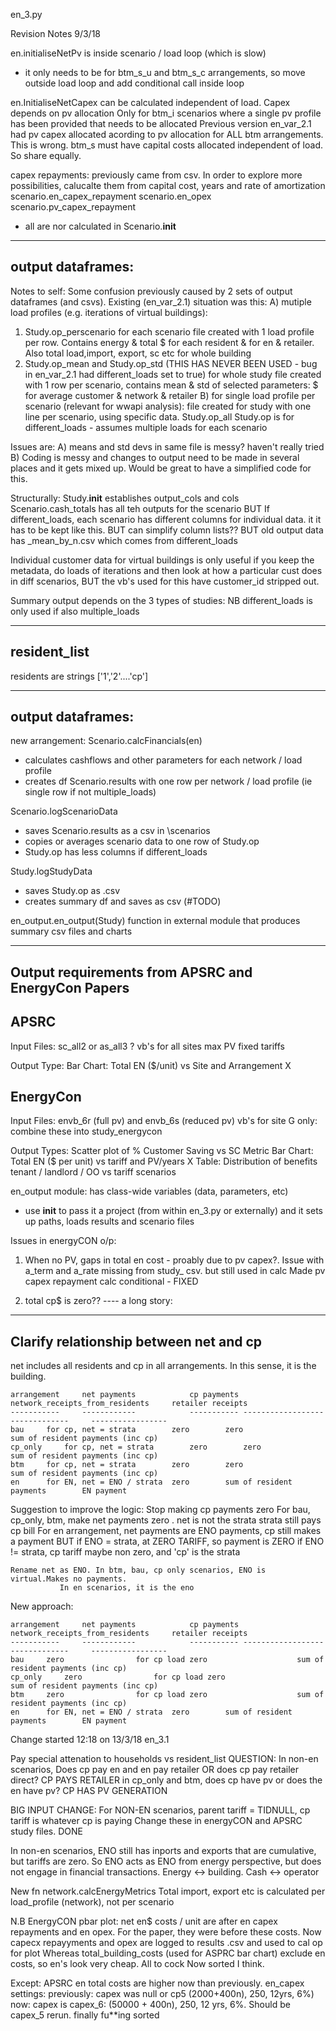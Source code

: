 en_3.py

Revision Notes 9/3/18

en.initialiseNetPv is inside scenario / load loop (which is slow)
- it only needs to be for btm_s_u and btm_s_c arrangements,
so move outside load loop and add conditional call inside loop

en.InitialiseNetCapex can be calculated independent of load. Capex depends on pv allocation 
Only for btm_i scenarios where a single pv profile has been provided that needs to be allocated
Previous version en_var_2.1 had pv capex allocated acording to pv allocation for ALL btm arrangements.
This is wrong. btm_s must have capital costs allocated independent of load. So share equally.

capex repayments:
previously came from csv. In order to explore more possibilities, calucalte them from capital cost, years and rate of amortization
scenario.en_capex_repayment
scenario.en_opex
scenario.pv_capex_repayment
 - all are nor calculated in Scenario.__init__

-----------------
output dataframes:
-----------------
Notes to self:
Some confusion previously caused by 2 sets of output dataframes (and csvs).
Existing (en_var_2.1) situation was this:
A) mutiple load profiles (e.g. iterations of virtual buildings):
   1) Study.op_perscenario
        for each scenario
       file created with 1 load profile per row. Contains energy & total $ for each resident & for en & retailer.
       Also total load,import, export, sc etc for whole building
   2) Study.op_mean and Study.op_std (THIS HAS NEVER BEEN USED - bug in en_var_2.1 had different_loads set to true)
        for whole study
       file created with 1 row per scenario, contains mean & std of selected parameters: $ for average customer & network & retailer
B) for single load profile per scenario (relevant for wwapi analysis):
    file created for study with one line per scenario, using specific data.
    Study.op_all
Study.op is for different_loads - assumes multiple loads for each scenario

Issues are:
A) means and std devs in same file is messy?
haven't really tried B)
Coding is messy and changes to output need to be made in several places and it gets mixed up.
Would be great to have a simplified code for this.

Structurally:
Study.__init__  establishes output_cols and cols
Scenario.cash_totals has all teh outputs for the scenario
BUT If different_loads, each scenario has different columns for individual data.
it it has to be kept like this. BUT can simplify column lists??
BUT old output data has _mean_by_n.csv which comes from different_loads

Individual customer data for virtual buildings is only useful if you keep the metadata, do loads of iterations and then look at how a particular cust does in diff scenarios,
BUT the vb's used for this have customer_id stripped out.

Summary output depends on the 3 types of studies:
NB different_loads is only used if also multiple_loads

-------------
resident_list
-------------
residents are strings ['1','2'....'cp']

-----------------
output dataframes:
-----------------
new arrangement:
Scenario.calcFinancials(en)
 - calculates cashflows and other parameters for each network / load profile
 - creates df Scenario.results with one row per network / load profile (ie single row if not multiple_loads)

Scenario.logScenarioData
 - saves Scenario.results as a csv in \scenarios
 - copies or averages scenario data to one row of Study.op
 - Study.op has less columns if different_loads

Study.logStudyData
- saves Study.op as .csv
- creates summary df and saves as csv (#TODO)

en_output.en_output(Study)
function in external module that produces summary csv files and charts

---------------------------------------------------
Output requirements from APSRC and EnergyCon Papers
---------------------------------------------------

APSRC
-----
Input Files: sc_all2 or as_all3 ?
vb's for all sites
max PV
fixed tariffs

Output Type:
Bar Chart: Total EN ($/unit) vs Site and Arrangement X


EnergyCon
---------

Input Files: envb_6r (full pv) and envb_6s (reduced pv)
vb's for site G only: 
combine these into study_energycon

Output Types:
Scatter plot of % Customer Saving vs SC Metric
Bar Chart: Total EN ($ per unit) vs tariff and PV/years X
Table: Distribution of benefits tenant / landlord / OO vs tariff scenarios


en_output module:
 has class-wide variables (data, parameters, etc)
 - use __init__ to pass it a project (from within en_3.py or externally) and it sets up paths, loads results and scenario files


Issues in energyCON o/p:
1) When no PV, gaps in total en cost - proably due to pv capex?. 
Issue with a_term and a_rate missing from study_ csv. but still used in calc
Made pv capex repayment calc conditional - FIXED

2) total cp$ is zero??
---- a long story:


---------------------------------------
Clarify relationship between net and cp
---------------------------------------
net includes all residents and cp in all arrangements. In this sense, it is the building.


    arrangement		net payments			cp payments	network_receipts_from_residents		retailer receipts
    -----------		------------			-----------	-------------------------------		-----------------
	bau		for cp, net = strata		zero		zero					sum of resident payments (inc cp)
	cp_only		for cp, net = strata		zero		zero					sum of resident payments (inc cp)
	btm		for cp, net = strata		zero		zero					sum of resident payments (inc cp)
	en		for EN, net = ENO / strata	zero		sum of resident payments 		EN payment

Suggestion to improve the logic:
	Stop making cp payments zero
	For bau, cp_only, btm, make net payments zero . net is not the strata strata still pays cp bill
	For en arrangement, net payments are ENO payments, cp still makes a payment BUT if ENO = strata, at ZERO TARIFF, so payment is ZERO 
							if ENO != strata, cp tariff maybe non zero, and 'cp' is the strata

	Rename net as ENO. In btm, bau, cp only scenarios, ENO is virtual.Makes no payments.
			   In en scenarios, it is the eno

New approach:

    arrangement		net payments			cp payments	network_receipts_from_residents		retailer receipts
    -----------		------------			-----------	-------------------------------		-----------------
	bau		zero				for cp load	zero					sum of resident payments (inc cp)
	cp_only		zero				for cp load	zero					sum of resident payments (inc cp)
	btm		zero				for cp load	zero					sum of resident payments (inc cp)
	en		for EN, net = ENO / strata	zero		sum of resident payments 		EN payment



Change started 12:18 on 13/3/18 en_3.1

Pay special attenation to households vs resident_list
QUESTION: In non-en scenarios, Does cp pay en and en pay retailer OR does cp pay retailer direct? CP PAYS RETAILER
	 in cp_only and btm, does cp have pv or does the en have pv? CP HAS PV GENERATION

BIG INPUT CHANGE: For NON-EN scenarios, parent tariff = TIDNULL, cp tariff is whatever cp is paying 
Change these in energyCON and APSRC study files. DONE

In non-en scenarios, ENO still has inports and exports that are cumulative, but tariffs are zero.
So ENO acts as ENO from energy perspective, but does not engage in financial transactions.
Energy <-> building. Cash <-> operator

New fn network.calcEnergyMetrics
Total import, export etc is calculated per  load_profile (network), not per scenario

N.B EnergyCON pbar plot: net en$ costs / unit are after en capex repayments and en opex. For the paper, they were before these costs.
Now capecx repayyments and opex are logged to results .csv and used to cal op for plot
Whereas total_building_costs (used for ASPRC bar chart) exclude en costs, so en's look very cheap. All to cock
Now sorted I think.

Except: APSRC en total costs are higher now than previously.
en_capex settings:
previously: capex was null or cp5 (2000+400n), 250, 12yrs, 6%)
now: capex is capex_6: (50000 + 400n),	250, 12 yrs, 6%. Should be capex_5
rerun. finally fu**ing sorted
